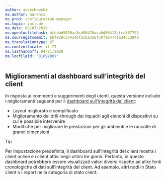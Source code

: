 ```yaml
---
author: aczechowski
ms.author: aaroncz
ms.prod: configuration-manager
ms.topic: include
ms.date: 02/07/2019
ms.openlocfilehash: 4cbebd9020ac8cd96476aca6d50412cfcc867792
ms.sourcegitcommit: bbf820c35414bf2cba356f30fe047c1a34c5384d
ms.translationtype: HT
ms.contentlocale: it-IT
ms.lasthandoff: 04/21/2020
ms.locfileid: "81692869"
---
```

## <a name="improvements-to-the-client-health-dashboard"></a><a name="bkmk_health"></a> Miglioramenti al dashboard sull'integrità del client
<!--3599209-->

In risposta ai commenti e suggerimenti degli utenti, questa versione include i miglioramenti seguenti per il [dashboard sull'integrità del client](../../technical-preview-1901.md#bkmk_health):

- Layout migliorato e semplificato
- Miglioramento del drill-through dai riquadri agli elenchi di dispositivi su cui è possibile intervenire
- Modifiche per migliorare le prestazioni per gli ambienti e le raccolte di grandi dimensioni 

> [!Tip]  
> Per impostazione predefinita, il dashboard sull'integrità del client mostra i client online e i client attivi negli ultimi tre giorni. Pertanto, in questo dashboard potrebbero essere visualizzati valori diversi rispetto ad altre fonti cronologiche di dati sull'integrità del client. Ad esempio, altri nodi in Stato client o i report nella categoria di stato client. 

